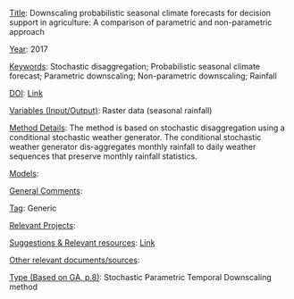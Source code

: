 <ins>Title</ins>: Downscaling probabilistic seasonal climate forecasts for decision support in agriculture: A comparison of parametric and non-parametric approach

<ins>Year</ins>: 2017

<ins>Keywords</ins>: Stochastic disaggregation; Probabilistic seasonal climate forecast; Parametric downscaling; Non-parametric downscaling; Rainfall

<ins>DOI</ins>: [Link](https://doi.org/10.1016/j.crm.2017.09.003)

<ins>Variables (Input/Output)</ins>: Raster data (seasonal rainfall)

<ins>Method Details</ins>: The method is based on stochastic disaggregation using a conditional stochastic weather generator. The conditional stochastic weather generator dis-aggregates monthly rainfall to daily weather sequences that preserve monthly rainfall statistics. 

<ins>Models</ins>:

<ins>General Comments</ins>: 

<ins>Tag</ins>: Generic

<ins>Relevant Projects</ins>: 

<ins>Suggestions \& Relevant resources</ins>: [Link](https://www.sciencedirect.com/science/article/pii/S0168192305001188?via%3Dihub)

<ins>Other relevant documents/sources</ins>: 

<ins>Type (Based on GA, p.8)</ins>: Stochastic Parametric Temporal Downscaling method